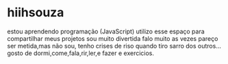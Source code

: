 # hiihsouza
estou aprendendo programação (JavaScript)
utilizo esse espaço para compartilhar meus projetos
sou muito divertida falo muito as vezes pareço ser metida,mas não sou, tenho crises de riso quando tiro sarro dos outros...
gosto de dormi,come,fala,rir,ler,e fazer e exercicios.
